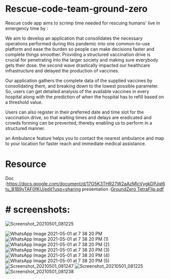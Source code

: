 # Rescue-code-team-ground-zero
Rescue code app aims to scrimp time needed for rescuing humans' live in emergency time by :

We aim to develop an application that consolidates the necessary operations performed during this  pandemic into one common-to-use platform and ease the burden so people can make decisions faster and  complete things smoother. Providing a structured vaccination drive is crucial for penetrating into the larger society and making sure everybody gets their dose. the second wave drastically impacted our healthcare infrastructure and delayed the production of vaccines. 

Our application gathers the complete data of the supplied vaccines by consolidating them, and breaking down to the lowest possible parameter. So, users can get detailed analysis of the available vaccines in every hospital along with the prediction of when the hospital has to refill based on a threshold value.

Users can also register in their preferred date and time slot for the vaccination drive, so that waiting times and delays are eradicated and crowds forming can be prevented, thereby enabling us to perform in a structured manner. 

an Ambulance feature helps you to contact the nearest ambulance and map to your location for faster reach and immediate medical assistance.

# Resource
Doc :https://docs.google.com/document/d/17O5K3THR27W2aAzMIcVygkDPJql6tu_B1B9yTAF0fKU/edit?usp=sharing
presentation :[GroundZero TetraFlip.pdf](https://github.com/yash123456893/Rescue-code-team-ground-zero/files/6410821/GroundZero.TetraFlip.pdf)

 # # screenshots:
 ![Screenshot_20210501_081225](https://user-images.githubusercontent.com/56687394/116784923-72b17600-aab4-11eb-8a55-45345862d5df.jpg)

![WhatsApp Image 2021-05-01 at 7 38 20 PM](https://user-images.githubusercontent.com/56687394/116785126-8ad5c500-aab5-11eb-86a1-71faf92043e0.jpeg)
![WhatsApp Image 2021-05-01 at 7 38 20 PM (1)](https://user-images.githubusercontent.com/56687394/116785128-8c06f200-aab5-11eb-8275-105eee83dbb0.jpeg)
![WhatsApp Image 2021-05-01 at 7 38 20 PM (2)](https://user-images.githubusercontent.com/56687394/116785129-8c06f200-aab5-11eb-9536-26af69bd9487.jpeg)
![WhatsApp Image 2021-05-01 at 7 38 20 PM (3)](https://user-images.githubusercontent.com/56687394/116785130-8c9f8880-aab5-11eb-897f-cb0f3bb7e2ed.jpeg)
![WhatsApp Image 2021-05-01 at 7 38 20 PM (4)](https://user-images.githubusercontent.com/56687394/116785133-8f01e280-aab5-11eb-8009-af8bf0a845cf.jpeg)
![WhatsApp Image 2021-05-01 at 7 38 20 PM (5)](https://user-images.githubusercontent.com/56687394/116785134-8f9a7900-aab5-11eb-8439-e49efeefc52e.jpeg)
![Screenshot_20210501_081247](https://user-images.githubusercontent.com/56687394/116785141-96c18700-aab5-11eb-8ce8-e1378b8ebb6b.jpg)
![Screenshot_20210501_081225](https://user-images.githubusercontent.com/56687394/116785142-975a1d80-aab5-11eb-964a-d629f0662778.jpg)
![Screenshot_20210501_081238](https://user-images.githubusercontent.com/56687394/116785144-975a1d80-aab5-11eb-8be0-e5fdea5fbf80.jpg)





 
